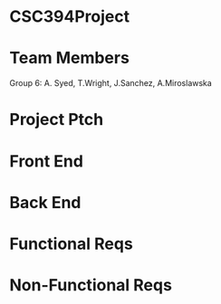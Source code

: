# CSC394Project
# Team Members
Group 6: A. Syed, T.Wright, J.Sanchez, A.Miroslawska
# Project Ptch
# Front End
# Back End 
# Functional Reqs
# Non-Functional Reqs
